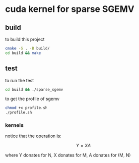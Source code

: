 # cuda kernel for sparse SGEMV

## build

to build this project

```bash
cmake -S . -B build/
cd build && make
```

## test

to run the test

```bash
cd build && ./sparse_sgemv
```

to get the profile of sgemv

```bash
chmod +x profile.sh
./profile.sh
```

### kernels

notice that the operation is:

$$
Y = XA
$$

where Y donates for N, X donates for M, A donates for (M, N)

